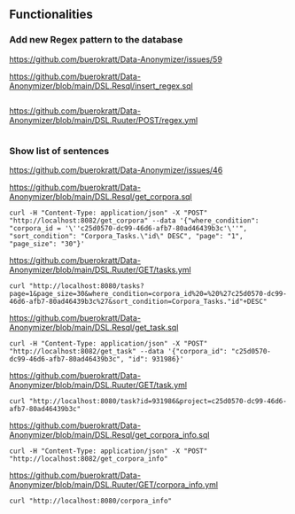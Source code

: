 ## Functionalities

### Add new Regex pattern to the database

https://github.com/buerokratt/Data-Anonymizer/issues/59

https://github.com/buerokratt/Data-Anonymizer/blob/main/DSL.Resql/insert_regex.sql

```

```

https://github.com/buerokratt/Data-Anonymizer/blob/main/DSL.Ruuter/POST/regex.yml

```

```

### Show list of sentences

https://github.com/buerokratt/Data-Anonymizer/issues/46

https://github.com/buerokratt/Data-Anonymizer/blob/main/DSL.Resql/get_corpora.sql

```
curl -H "Content-Type: application/json" -X "POST" "http://localhost:8082/get_corpora" --data '{"where_condition": "corpora_id = '\''c25d0570-dc99-46d6-afb7-80ad46439b3c'\''", "sort_condition": "Corpora_Tasks.\"id\" DESC", "page": "1", "page_size": "30"}'
```

https://github.com/buerokratt/Data-Anonymizer/blob/main/DSL.Ruuter/GET/tasks.yml

```
curl "http://localhost:8080/tasks?page=1&page_size=30&where_condition=corpora_id%20=%20%27c25d0570-dc99-46d6-afb7-80ad46439b3c%27&sort_condition=Corpora_Tasks."id"+DESC"
```

https://github.com/buerokratt/Data-Anonymizer/blob/main/DSL.Resql/get_task.sql

```
curl -H "Content-Type: application/json" -X "POST" "http://localhost:8082/get_task" --data '{"corpora_id": "c25d0570-dc99-46d6-afb7-80ad46439b3c", "id": 931986}'
```

https://github.com/buerokratt/Data-Anonymizer/blob/main/DSL.Ruuter/GET/task.yml

```
curl "http://localhost:8080/task?id=931986&project=c25d0570-dc99-46d6-afb7-80ad46439b3c"
```

https://github.com/buerokratt/Data-Anonymizer/blob/main/DSL.Resql/get_corpora_info.sql

```
curl -H "Content-Type: application/json" -X "POST" "http://localhost:8082/get_corpora_info"
```

https://github.com/buerokratt/Data-Anonymizer/blob/main/DSL.Ruuter/GET/corpora_info.yml

```
curl "http://localhost:8080/corpora_info"
```
